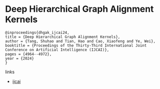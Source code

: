 # Deep Hierarchical Graph Alignment Kernels

```
@inproceedings{dhgak_ijcai24,
title = {Deep Hierarchical Graph Alignment Kernels},
author = {Tang, Shuhao and Tian, Hao and Cao, Xiaofeng and Ye, Wei},
booktitle = {Proceedings of the Thirty-Third International Joint Conference on Artificial Intelligence (IJCAI)},
pages = {4964--4972},
year = {2024}
}
```

links
- [ijcai](https://www.ijcai.org/proceedings/2024/549)
